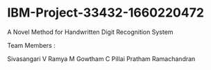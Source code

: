 # IBM-Project-33432-1660220472
A Novel Method for Handwritten Digit Recognition System

Team Members :

Sivasangari V
Ramya M
Gowtham C
Pillai Pratham Ramachandran
